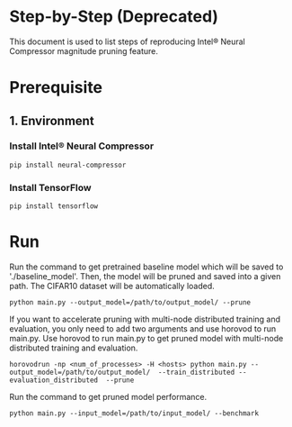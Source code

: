 Step-by-Step (Deprecated)
============

This document is used to list steps of reproducing Intel® Neural Compressor magnitude pruning feature.


# Prerequisite

## 1. Environment

###  Install Intel® Neural Compressor
```shell
pip install neural-compressor
```
### Install TensorFlow
```shell
pip install tensorflow
```

# Run
Run the command to get pretrained baseline model which will be saved to './baseline_model'. Then, the model will be pruned and saved into a given path.
The CIFAR10 dataset will be automatically loaded.
```shell
python main.py --output_model=/path/to/output_model/ --prune
```
If you want to accelerate pruning with multi-node distributed training and evaluation, you only need to add two arguments and use horovod to run main.py.
Use horovod to run main.py to get pruned model with multi-node distributed training and evaluation.
```shell
horovodrun -np <num_of_processes> -H <hosts> python main.py --output_model=/path/to/output_model/  --train_distributed --evaluation_distributed  --prune
```

Run the command to get pruned model performance.
```shell
python main.py --input_model=/path/to/input_model/ --benchmark
```
